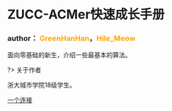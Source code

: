 # ZUCC-ACMer快速成长手册

### author： <font style="color:orange;">GreenHanHan</font>，<font style="color:orange">Hile_Meow</font>

面向零基础的新生，介绍一些最基本的算法。

?> 关于作者

浙大城市学院18级学生。

[一个连接](hh.md)

